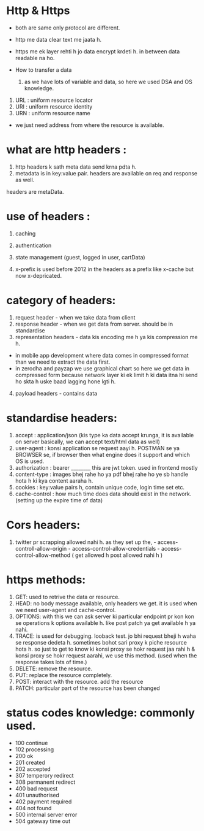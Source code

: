 # Http & Https
- both are same only protocol are different.
- http me data clear text me jaata h. 
- https me ek layer rehti h jo data encrypt krdeti h.
  in between data readable na ho.

- How to transfer a data
  1. as we have lots of variable and data, so here we used DSA and OS knowledge.

1. URL : uniform resource locator 
2. URI : uniform resource identity
3. URN : uniform resource name

- we just need address from where the resource is available.

# what are http headers : 
  1. http headers k sath meta data send krna pdta h. 
  2. metadata is in key:value pair. 
  headers are available on req and response as well.

  headers are metaData.

# use of headers : 
  1. caching
  2. authentication
  3. state management (guest, logged in user, cartData)

  4. x-prefix is used before 2012 in the headers as a prefix like x-cache but now x-depricated.

# category of headers: 
1. request header - when we take data from client
2. response header - when we get data from server. should be in standardise 
3. representation headers - data kis encoding me h ya kis compression me h. 
  - in mobile app development where data comes in compressed format than we need to extract the data first.
  - in zerodha and payzap we use graphical chart so here we get data in compressed form because network layer ki ek limit h ki data itna hi send ho skta h uske baad lagging hone lgti h.
4. payload headers - contains data 

# standardise headers: 
  1. accept : application/json (kis type ka data accept krunga, it is available on server basically, we can accept text/html data as well)
  2. user-agent : konsi application se request aayi h. POSTMAN se ya BROWSER se, if browser then what engine does it support and which OS is used. 
  3. authorization : bearer ________ this are jwt token. used in frontend mostly
  4. content-type : images bhej rahe ho ya pdf bhej rahe ho ye sb handle hota h ki kya content aaraha h.
  5. cookies : key:value pairs h, contain unique code, login time set etc.
  6. cache-control : how much time does data should exist in the network. (setting up the expire time of data)

# Cors headers: 
  1. twitter pr scrapping allowed nahi h. 
   as they set up the,
    - access-controll-allow-origin
    - access-control-allow-credentials
    - access-control-allow-method ( get allowed h post allowed nahi h )

# https methods: 
  1. GET: used to retrive the data or resource.
  2. HEAD: no body message available, only headers we get. it is used when we need user-agent and cache-control.
  3. OPTIONS: with this we can ask server ki particular endpoint pr kon kon se operations k options available h. like post patch ya get available h ya nahi. 
  4. TRACE: is used for debugging. looback test. jo bhi request bheji h waha se response dedeta h. sometimes bohot sari proxy k piche resource hota h. so just to get to know ki konsi proxy se hokr request jaa rahi h & konsi proxy se hokr request aarahi, we use this method. (used when the response takes lots of time.)
  5. DELETE: remove the resource.
  6. PUT: replace the resource completely.
  7. POST: interact with the resource. add the resource
  8. PATCH: particular part of the resource has been changed 

# status codes knowledge: commonly used. 
 - 100 continue
 - 102 processing
 - 200 ok
 - 201 created
 - 202 accepted
 - 307 temperory redirect
 - 308 permanent redirect
 - 400 bad request
 - 401 unauthorised
 - 402 payment required
 - 404 not found
 - 500 internal server error
 - 504 gateway time out









